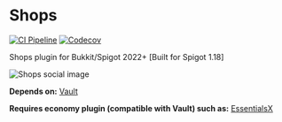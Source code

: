 # Shops
[![CI Pipeline](https://github.com/BrendonButler/Shops/actions/workflows/pipeline.yml/badge.svg)](https://github.com/MrSparkzz/Shops/actions/workflows/pipeline.yml)
[![Codecov](https://img.shields.io/codecov/c/github/BrendonButler/Shops?logo=codecov&logoColor=white&label=Coverage)](https://app.codecov.io/github/MrSparkzz/Shops)

Shops plugin for Bukkit/Spigot 2022+ [Built for Spigot 1.18]

![Shops social image](https://repository-images.githubusercontent.com/388618586/0d033997-0fcd-44db-a53d-c635f8bc38f5)

**Depends on:** [Vault](https://github.com/MilkBowl/Vault)

**Requires economy plugin (compatible with Vault) such as:** [EssentialsX](https://github.com/EssentialsX/Essentials)
